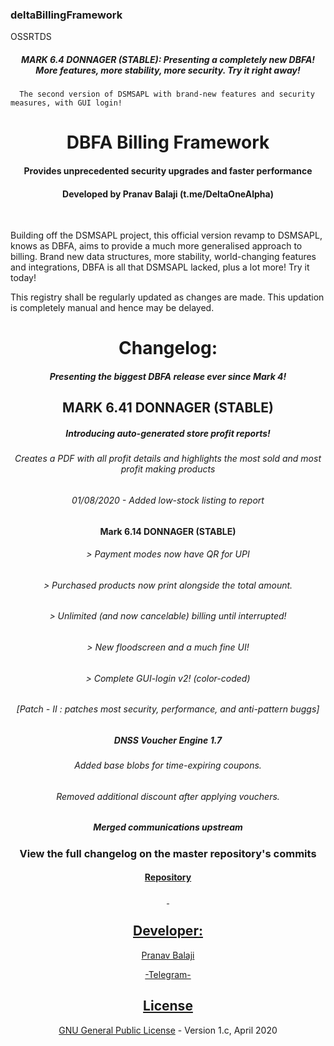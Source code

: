 ### deltaBillingFramework


OSSRTDS

<h5 align="center">MARK 6.4 DONNAGER (STABLE): Presenting a completely new DBFA! More features, more stability, more security. Try it right away! </h5>
      
      The second version of DSMSAPL with brand-new features and security measures, with GUI login!
<h1 align="center">DBFA Billing Framework</h1>
<h4 align="center">Provides unprecedented security upgrades and faster performance</h4>
<h4 align="center">Developed by Pranav Balaji (t.me/DeltaOneAlpha)</h4>
<p align="center">&nbsp;</p>


Building off the DSMSAPL project, this official version revamp to DSMSAPL, knows as DBFA, aims to provide a much more generalised approach to billing. Brand new data structures, more stability, world-changing features and integrations, DBFA is all that DSMSAPL lacked, plus a lot more! Try it today!

This registry shall be regularly updated as changes are made. This updation is completely manual and hence may be delayed.


<h4> </h4>
<h1 align="center">Changelog:</h2>
<h5 align="center">Presenting the biggest DBFA release ever since Mark 4!</h5>
<h2 align="center">MARK 6.41 DONNAGER (STABLE)</h2>
<h5 align="center">Introducing auto-generated store profit reports!</h5>
<h6 align="center">Creates a PDF with all profit details and highlights the most sold and most profit making products</h6>
<h6 align="center">01/08/2020 - Added low-stock listing to report</h6>
<h4 align="center">Mark 6.14 DONNAGER (STABLE)</h4>
<h6 align="center">> Payment modes now have QR for UPI</h6>
<h6 align="center">> Purchased products now print alongside the total amount.</h6>
<h6 align="center">> Unlimited (and now cancelable) billing until interrupted!</h6>
<h6 align="center">> New floodscreen and a much fine UI!</h6>
<h6 align="center">> Complete GUI-login v2! (color-coded)</h6>
<h6 align="center">[Patch - II : patches most security, performance, and anti-pattern buggs]</h6>
<h5 align="center">DNSS Voucher Engine 1.7</h5>
<h6 align="center">Added base blobs for time-expiring coupons. </h6>
<h6 align="center">Removed additional discount after applying vouchers.</h6>

<h5 align="center">Merged communications upstream </h5>
<h3 align="center">View the full changelog on the master repository's commits</h3>
<h4 align="center"><a href="https://github.com/deltaonealpha/DBFA/">Repository</h4>
<p align="center">&nbsp;</p>
<h2 align="center">Developer:</h2>
<p align="center">Pranav Balaji</p>
<p align="center"><a href="https://t.me/DeltaOneAlpha">-Telegram-</p>
<h2 align="center">License</h2></p>

<p align="center"><a href="https://github.com/deltaonealpha/deltaBillingFramework/blob/master/LICENSE">GNU General Public License</a> - Version 1.c, April 2020</p <a href="https://t.me/DeltaOneAlpha">
